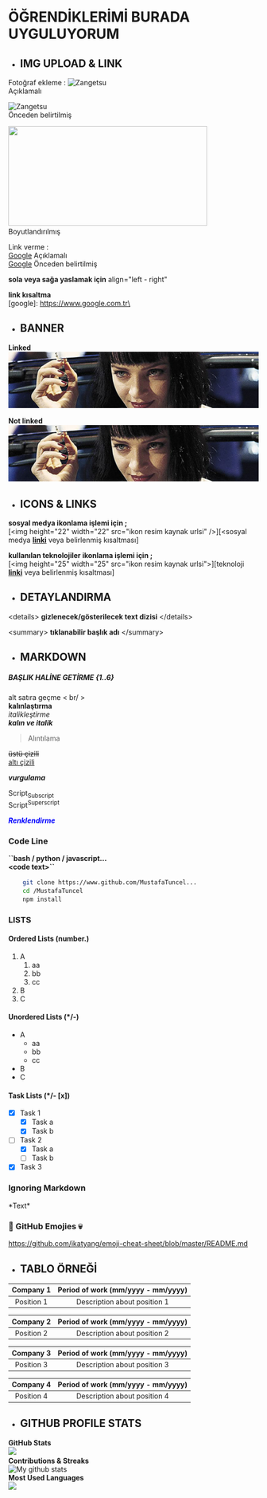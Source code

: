# ÖĞRENDİKLERİMİ BURADA UYGULUYORUM

* ## IMG UPLOAD & LINK
Fotoğraf ekleme :
![Zangetsu](https://user-images.githubusercontent.com/114073869/194291123-13de67b5-139d-4106-9347-cd46b130e4b7.jpg) <br/>  Açıklamalı 

![Zangetsu] <br/> Önceden belirtilmiş

<img src="https://user-images.githubusercontent.com/114073869/194291123-13de67b5-139d-4106-9347-cd46b130e4b7.jpg" width="400" height="200"> <br/> Boyutlandırılmış

Link verme : <br/> [Google](https://www.google.com) Açıklamalı <br/> [Google] Önceden belirtilmiş <br/>

**sola veya sağa yaslamak için** align="left - right" <br/>

**link kısaltma** <br/>
\[google]: https://www.google.com.tr\ <br/>

* ## BANNER
**Linked**
[![Header](https://github.com/MustafaTuncel/MustafaTuncel/blob/ab9b13091a4d536512dd05a152119b20bce5187d/Mia%20Wallace%20Banner.png "Header")](https://mustafatuncel.github.io/)<br/>

**Not linked**
<img src="https://github.com/MustafaTuncel/MustafaTuncel/blob/ab9b13091a4d536512dd05a152119b20bce5187d/Mia%20Wallace%20Banner.png" alt="Mustafa Tuncel - software developer"><br/>

* ## ICONS & LINKS
**sosyal medya ikonlama işlemi için ;** <br/>
[\<img height="22" width="22" src="ikon resim kaynak urlsi" />\][<sosyal medya <ins>**linki**</ins> veya belirlenmiş kısaltması] <br/>

**kullanılan teknolojiler ikonlama işlemi için ;** <br/>
[\<img height="25" width="25" src="ikon resim kaynak urlsi">\][teknoloji <ins>**linki**</ins> veya belirlenmiş kısaltması]

* ## DETAYLANDIRMA
\<details>
**gizlenecek/gösterilecek text dizisi**
</details\>

\<summary> **tıklanabilir başlık adı** </summary\>


* ## MARKDOWN
##### BAŞLIK HALİNE GETİRME \{1..6}

alt satıra geçme < br/ > <br/> **kalınlaştırma** <br/> *italikleştirme* <br/> ***kalın ve italik*** <br/> 

> Alıntılama

~~üstü çizili~~ <br/>
<ins>altı çizili<ins> <br/>

**_vurgulama_** <br/>

Script<sub>Subscript</sub> <br/>
Script<sup>Superscript</sup> <br/>


***<font color="blue"> Renklendirme </font>***

### Code Line
**\``bash / python / javascript... <br/>
\<code text>\``**
````bash
    git clone https://www.github.com/MustafaTuncel...
    cd /MustafaTuncel
    npm install
````


### LISTS
  
#### Ordered Lists (number.)
1. A
    1. aa
    2. bb
    3. cc
2. B
3. C

#### Unordered Lists (*/-)
* A
    * aa
    * bb
    * cc
* B
* C
  
#### Task Lists (*/- [x])
* [X] Task 1
    * [X] Task a
    * [X] Task b
* [ ] Task 2
    * [X] Task a
    * [ ] Task b
* [X] Task 3

### Ignoring Markdown
\*Text\*

### :ghost: GitHub Emojies :skull:
https://github.com/ikatyang/emoji-cheat-sheet/blob/master/README.md

* ## TABLO ÖRNEĞİ
| Company 1 | Period of work (mm/yyyy - mm/yyyy) |
|:---------:|:----------------------------------:|
| Position 1 | Description about position 1 |

| Company 2 | Period of work (mm/yyyy - mm/yyyy) |
|:---------:|:----------------------------------:|
| Position 2 | Description about position 2 |

| Company 3 | Period of work (mm/yyyy - mm/yyyy) |
|:---------:|:----------------------------------:|
| Position 3 | Description about position 3 |

| Company 4 | Period of work (mm/yyyy - mm/yyyy) |
|:---------:|:----------------------------------:|
| Position 4 | Description about position 4 |

* ## GITHUB PROFILE STATS

**GitHub Stats**<br/>
<img src="https://github-readme-stats.vercel.app/api?username=MustafaTuncel&theme=default"><br/>
**Contributions & Streaks**<br/>
<img src="https://github-readme-streak-stats.herokuapp.com?user=mustafatuncel&theme=default&hide_border=true&date_format=M%20j%5B%2C%20Y%5D" alt="My github stats"/><br/>
**Most Used Languages**<br/>
<img src="https://github-readme-stats.vercel.app/api/top-langs/?username=MustafaTuncel&theme=default&&layout=compact"><br/>
  


[Google]: https://www.google.com.tr
[Zangetsu]: https://user-images.githubusercontent.com/114073869/194291123-13de67b5-139d-4106-9347-cd46b130e4b7.jpg
